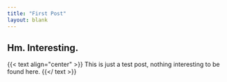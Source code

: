 ```yaml
---
title: "First Post"
layout: blank
---
```


## Hm. Interesting.
{{< text align="center" >}}
This is just a test post, nothing interesting to be found here.
{{</ text >}}